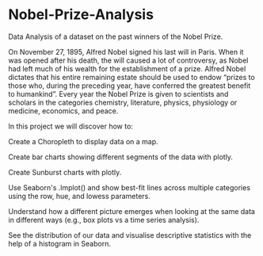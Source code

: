 # Nobel-Prize-Analysis
Data Analysis of a dataset on the past winners of the Nobel Prize. 

On November 27, 1895, Alfred Nobel signed his last will in Paris. When it was opened after his death, the will caused a lot of controversy, as Nobel had left much of his wealth for the establishment of a prize. Alfred Nobel dictates that his entire remaining estate should be used to endow “prizes to those who, during the preceding year, have conferred the greatest benefit to humankind”. Every year the Nobel Prize is given to scientists and scholars in the categories chemistry, literature, physics, physiology or medicine, economics, and peace.



In this project we will discover how to:

Create a Choropleth to display data on a map.

Create bar charts showing different segments of the data with plotly.

Create Sunburst charts with plotly.

Use Seaborn's .lmplot() and show best-fit lines across multiple categories using the row, hue, and lowess parameters.

Understand how a different picture emerges when looking at the same data in different ways (e.g., box plots vs a time series analysis).

See the distribution of our data and visualise descriptive statistics with the help of a histogram in Seaborn.
